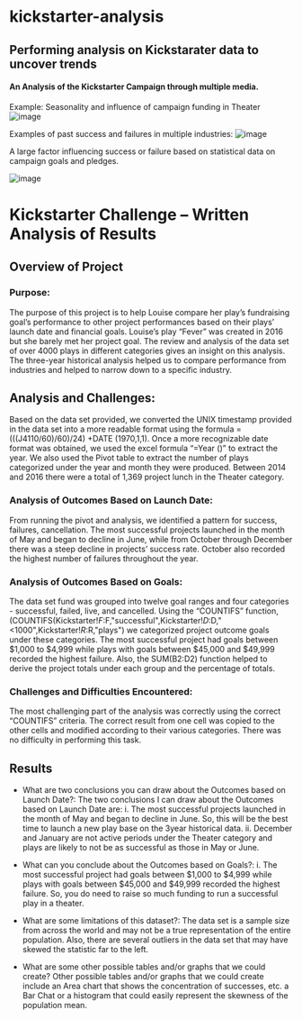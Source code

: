 # kickstarter-analysis
## Performing analysis on Kickstarater data to uncover trends
####  An Analysis of the Kickstarter Campaign through multiple media. 

Example: Seasonality and influence of campaign funding in Theater
![image](https://user-images.githubusercontent.com/95913722/173016794-8bbae271-0d5a-4374-a95d-15e979771179.png)

Examples of past success and failures in multiple industries:
![image](https://user-images.githubusercontent.com/95913722/173017514-8a7de6a7-f42b-4e99-80bc-4386d474ca59.png)

A large factor influencing success or failure based on statistical data on campaign goals and pledges.

![image](https://user-images.githubusercontent.com/95913722/173018337-e2e54a82-f8e2-4e60-87e1-357fcceb9d92.png)

# Kickstarter Challenge – Written Analysis of Results

## Overview of Project

### Purpose: 
The purpose of this project is to help Louise compare her play’s fundraising goal’s performance to other project performances based on their plays’ launch date and financial goals.  Louise’s play “Fever” was created in 2016 but she barely met her project goal. The review and analysis of the data set of over 4000 plays in different categories gives an insight on this analysis. The three-year historical analysis helped us to compare performance from industries and helped to narrow down to a specific industry.


## Analysis and Challenges: 
Based on the data set provided, we converted the UNIX timestamp provided in the data set into a more readable format using the formula =(((J4110/60)/60)/24) +DATE (1970,1,1). Once a more recognizable date format was obtained, we used the excel formula “=Year ()” to extract the year. We also used the Pivot table to extract the number of plays categorized under the year and month they were produced. Between 2014 and 2016 there were a total of 1,369 project lunch in the Theater category. 

### Analysis of Outcomes Based on Launch Date: 
From running the pivot and analysis, we identified 
a pattern for success, failures, cancellation. The most successful projects launched in the month of May and began to decline in June, while from October through December there was a steep decline in projects’ success rate. October also recorded the highest number of failures throughout the year. 


### Analysis of Outcomes Based on Goals: 
The data set fund was grouped into twelve goal ranges and four categories - successful, failed, live, and cancelled.  Using the “COUNTIFS” function, (COUNTIFS(Kickstarter!$F:$F,"successful",Kickstarter!$D:$D,"<1000",Kickstarter!$R:$R,"plays") we categorized project outcome goals under these categories. The most successful project had goals between $1,000 to $4,999 while plays with goals between $45,000 and $49,999 recorded the highest failure.  Also, the SUM(B2:D2) function helped to derive the project totals under each group and the percentage of totals.

### Challenges and Difficulties Encountered: 
The most challenging part of the analysis was correctly using the correct “COUNTIFS” criteria. The correct result from one cell was copied to the other cells and modified according to their various categories. There was no difficulty in performing this task.

## Results

- What are two conclusions you can draw about the Outcomes based on Launch Date?: The two conclusions I can draw about the Outcomes based on Launch Date are:
i.	The most successful projects launched in the month of May and began to decline in June. So, this will be the best time to launch a new play base on the 3year historical data.
ii.	December and January are not active periods under the Theater category and plays are likely to not be as successful as those in May or June. 

- What can you conclude about the Outcomes based on Goals?: i.	The most successful project had goals between $1,000 to $4,999 while plays with goals between $45,000 and $49,999 recorded the highest failure. So, you do need to raise so much funding to run a successful play in a theater.

- What are some limitations of this dataset?: The data set is a sample size from across the world and may not be a true representation of the entire population. Also, there are several outliers in the data set that may have skewed the statistic far to the left.

- What are some other possible tables and/or graphs that we could create? Other possible tables and/or graphs that we could create include an Area chart that shows the concentration of successes, etc. a Bar Chat or a histogram that could easily represent the skewness of the population mean. 

